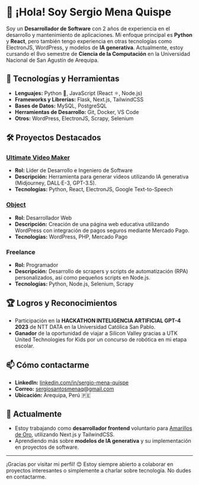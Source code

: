 # 👋 ¡Hola! Soy Sergio Mena Quispe

Soy un **Desarrollador de Software** con 2 años de experiencia en el desarrollo y mantenimiento de aplicaciones. Mi enfoque principal es **Python** y **React**, pero también tengo experiencia en otras tecnologías como ElectronJS, WordPress, y modelos de **IA generativa**. Actualmente, estoy cursando el 8vo semestre de **Ciencia de la Computación** en la Universidad Nacional de San Agustín de Arequipa.

## 🚀 Tecnologías y Herramientas

- **Lenguajes:** Python 🐍, JavaScript (React ⚛️, Node.js)
- **Frameworks y Librerías:** Flask, Next.js, TailwindCSS
- **Bases de Datos:** MySQL, PostgreSQL
- **Herramientas de Desarrollo:** Git, Docker, VS Code
- **Otros:** WordPress, ElectronJS, Scrapy, Selenium

## 🛠️ Proyectos Destacados

### [Ultimate Video Maker](https://ultimatevideomaker.com/)
- **Rol:** Líder de Desarrollo e Ingeniero de Software
- **Descripción:** Herramienta para generar videos utilizando IA generativa (Midjourney, DALL·E-3, GPT-3.5).
- **Tecnologías:** Python, React, ElectronJS, Google Text-to-Speech

### [Object](https://obgbim.com/)
- **Rol:** Desarrollador Web
- **Descripción:** Creación de una página web educativa utilizando WordPress con integración de pagos seguros mediante Mercado Pago.
- **Tecnologías:** WordPress, PHP, Mercado Pago

### Freelance
- **Rol:** Programador
- **Descripción:** Desarrollo de scrapers y scripts de automatización (RPA) personalizados, así como pequeños scripts en Node.js.
- **Tecnologías:** Python, Node.js, Selenium, Scrapy

## 🏆 Logros y Reconocimientos

- Participación en la **HACKATHON INTELIGENCIA ARTIFICIAL GPT-4 2023** de NTT DATA en la Universidad Católica San Pablo.
- **Ganador** de la oportunidad de viajar a Silicon Valley gracias a UTK United Technologies for Kids por un concurso de robótica en mi etapa escolar.

## 📫 Cómo contactarme

- **LinkedIn:** [linkedin.com/in/sergio-mena-quispe](https://linkedin.com/in/sergio-mena-quispe)
- **Correo:** sergiosantosmenaq@gmail.com
- **Ubicación:** Arequipa, Perú 🇵🇪

## 🌱 Actualmente

- Estoy trabajando como **desarrollador frontend** voluntario para [Amarillos de Oro](https://www.linkedin.com/in/amarillos-de-oro/), utilizando Next.js y TailwindCSS.
- Aprendiendo más sobre **modelos de IA generativa** y su implementación en proyectos de software.

---

¡Gracias por visitar mi perfil! 😊 Estoy siempre abierto a colaborar en proyectos interesantes o simplemente a charlar sobre tecnología. No dudes en contactarme.


